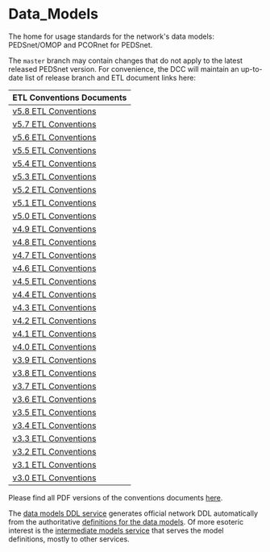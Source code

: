 Data_Models
===========

The home for usage standards for the network's data models: PEDSnet/OMOP and PCORnet for PEDSnet.

The `master` branch may contain changes that do not apply to the latest released PEDSnet version. For convenience, the DCC will maintain an up-to-date list of release branch and ETL document links here:

 ETL Conventions Documents|
--------------------------|
[v5.8 ETL Conventions](https://github.com/PEDSnet/Data_Models_Public/blob/master/PEDSnet/docs/Conventions%20Docs/v5.8_PEDSnet_CDM_ETL_Conventions.md)|
[v5.7 ETL Conventions](https://github.com/PEDSnet/Data_Models_Public/blob/master/PEDSnet/docs/Conventions%20Docs/v5.7_PEDSnet_CDM_ETL_Conventions.md)|
[v5.6 ETL Conventions](https://github.com/PEDSnet/Data_Models_Public/blob/master/PEDSnet/docs/Conventions%20Docs/v5.6_PEDSnet_CDM_ETL_Conventions.md)|
[v5.5 ETL Conventions](https://github.com/PEDSnet/Data_Models_Public/blob/master/PEDSnet/docs/Conventions%20Docs/v5.5_PEDSnet_CDM_ETL_Conventions.md)|
[v5.4 ETL Conventions](https://github.com/PEDSnet/Data_Models_Public/blob/master/PEDSnet/docs/Conventions%20Docs/v5.4_PEDSnet_CDM_ETL_Conventions.md)|
[v5.3 ETL Conventions](https://github.com/PEDSnet/Data_Models_Public/blob/master/PEDSnet/docs/Conventions%20Docs/v5.3_PEDSnet_CDM_ETL_Conventions.md)|
[v5.2 ETL Conventions](https://github.com/PEDSnet/Data_Models_Public/blob/master/PEDSnet/docs/Conventions%20Docs/v5.2_PEDSnet_CDM_ETL_Conventions.md)|
[v5.1 ETL Conventions](https://github.com/PEDSnet/Data_Models_Public/blob/master/PEDSnet/docs/Conventions%20Docs/v5.1_PEDSnet_CDM_ETL_Conventions.md)|
[v5.0 ETL Conventions](https://github.com/PEDSnet/Data_Models_Public/blob/master/PEDSnet/docs/Conventions%20Docs/v5.0_PEDSnet_CDM_ETL_Conventions.md)|
[v4.9 ETL Conventions](https://github.com/PEDSnet/Data_Models_Public/blob/master/PEDSnet/docs/Conventions%20Docs/v4.9_PEDSnet_CDM_ETL_Conventions.md)|
[v4.8 ETL Conventions](https://github.com/PEDSnet/Data_Models_Public/blob/master/PEDSnet/docs/Conventions%20Docs/v4.8_PEDSnet_CDM_ETL_Conventions.md)|
[v4.7 ETL Conventions](https://github.com/PEDSnet/Data_Models_Public/blob/master/PEDSnet/docs/Conventions%20Docs/v4.7_PEDSnet_CDM_ETL_Conventions.md)|
[v4.6 ETL Conventions](https://github.com/PEDSnet/Data_Models_Public/blob/master/PEDSnet/docs/Conventions%20Docs/v4.6_PEDSnet_CDM_ETL_Conventions.md)|
[v4.5 ETL Conventions](https://github.com/PEDSnet/Data_Models_Public/blob/master/PEDSnet/docs/Conventions%20Docs/v4.5_PEDSnet_CDM_ETL_Conventions.md)|
[v4.4 ETL Conventions](https://github.com/PEDSnet/Data_Models_Public/blob/master/PEDSnet/docs/Conventions%20Docs/v4.4_PEDSnet_CDM_ETL_Conventions.md)|
[v4.3 ETL Conventions](https://github.com/PEDSnet/Data_Models_Public/blob/master/PEDSnet/docs/Conventions%20Docs/v4.3_PEDSnet_CDM_ETL_Conventions.md)|
[v4.2 ETL Conventions](https://github.com/PEDSnet/Data_Models_Public/blob/master/PEDSnet/docs/Conventions%20Docs/v4.2_PEDSnet_CDM_ETL_Conventions.md)|
[v4.1 ETL Conventions](https://github.com/PEDSnet/Data_Models_Public/blob/master/PEDSnet/docs/Conventions%20Docs/v4.1_PEDSnet_CDM_ETL_Conventions.md)|
[v4.0 ETL Conventions](https://github.com/PEDSnet/Data_Models_Public/blob/master/PEDSnet/docs/Conventions%20Docs/v4.0_PEDSnet_CDM_ETL_Conventions.md)|
[v3.9 ETL Conventions](https://github.com/PEDSnet/Data_Models_Public/blob/master/PEDSnet/docs/Conventions%20Docs/v3.9_PEDSnet_CDM_ETL_Conventions.md)|
[v3.8 ETL Conventions](https://github.com/PEDSnet/Data_Models_Public/blob/master/PEDSnet/docs/Conventions%20Docs/v3.8_PEDSnet_CDM_ETL_Conventions.md)|
[v3.7 ETL Conventions](https://github.com/PEDSnet/Data_Models_Public/blob/master/PEDSnet/docs/Conventions%20Docs/v3.7_PEDSnet_CDM_ETL_Conventions.md)|
[v3.6 ETL Conventions](https://github.com/PEDSnet/Data_Models_Public/blob/master/PEDSnet/docs/Conventions%20Docs/v3.6_PEDSnet_CDM_ETL_Conventions.md)|
[v3.5 ETL Conventions](https://github.com/PEDSnet/Data_Models_Public/blob/master/PEDSnet/docs/Conventions%20Docs/v3.5_PEDSnet_CDM_ETL_Conventions.md)| 
[v3.4 ETL Conventions](https://github.com/PEDSnet/Data_Models_Public/blob/master/PEDSnet/docs/Conventions%20Docs/v3.4_PEDSnet_CDM_ETL_Conventions.md)| 
[v3.3 ETL Conventions](https://github.com/PEDSnet/Data_Models_Public/blob/master/PEDSnet/docs/Conventions%20Docs/v3.3_PEDSnet_CDM_ETL_Conventions.md)| 
[v3.2 ETL Conventions](https://github.com/PEDSnet/Data_Models_Public/blob/master/PEDSnet/docs/Conventions%20Docs/v3.2_PEDSnet_CDM_ETL_Conventions.md)| 
[v3.1 ETL Conventions](https://github.com/PEDSnet/Data_Models_Public/blob/master/PEDSnet/docs/Conventions%20Docs/v3.1_PEDSnet_CDM_ETL_Conventions.md)| 
[v3.0 ETL Conventions](https://github.com/PEDSnet/Data_Models_Public/blob/master/PEDSnet/docs/Conventions%20Docs/v3.0_PEDSnet_CDM_ETL_Conventions.md)| 

Please find all PDF versions of the conventions documents [here](https://github.com/PEDSnet/Data_Models_Public/tree/master/PEDSnet/docs/Conventions%20PDFs).

The [data models DDL service](http://data-models-sqlalchemy.research.chop.edu/) generates official network DDL automatically from the authoritative [definitions for the data models](https://github.com/chop-dbhi/data-models).  Of more esoteric interest is the [intermediate models service](http://data-models-service.research.chop.edu/) that serves the model definitions, mostly to other services.
